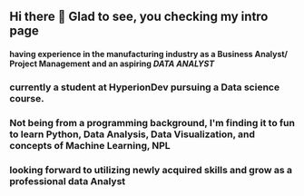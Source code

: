 ## Hi there 👋 Glad to see, you checking my intro page

#### having experience in the manufacturing industry as a Business Analyst/ Project Management and an aspiring **_DATA ANALYST_**

### currently a student at HyperionDev pursuing a Data science course. 

### Not being from a programming background, I'm finding it to fun to learn Python, Data Analysis, Data Visualization, and concepts of Machine Learning, NPL

### looking forward to utilizing newly acquired skills and grow as a professional data Analyst

